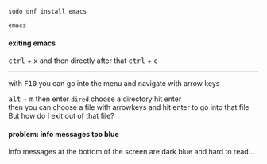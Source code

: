 ```
sudo dnf install emacs
```

```
emacs
```

#### exiting emacs

<kbd>ctrl</kbd> + <kbd>x</kbd> and then directly after that <kbd>ctrl</kbd> + <kbd>c</kbd>

***
with <kbd>F10</kbd> you can go into the menu and navigate with arrow keys

<kbd>alt</kbd> + <kbd>m</kbd> then enter `dired` choose a directory hit enter\
then you can choose a file with arrowkeys and hit enter to go into that file\
But how do I exit out of that file?

#### problem: info messages too blue

Info messages at the bottom of the screen are dark blue and hard to read...
